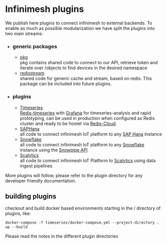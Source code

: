 # Infinimesh plugins
We publish here plugins to connect infinimesh to external backends. To enable as much as possible modularization we have split the plugins into two main streams:  
* ### generic packages
   * [pkg](pkg)  
   pkg contains shared code to connect to our API, retrieve token and iterate over /objects to find devices in the desired namespace  
   * [redisstream](redistream)  
   shared code for generic cache and stream, based on redis. This package can be included into future plugins.
   
* ### plugins  
   * [Timeseries](timeseries)  
   [Redis-timeseries](https://oss.redislabs.com/redistimeseries/) with [Grafana](https://grafana.com/) for timeseries-analysis and rapid prototyping, can be used in production when configured as Redis cluster and ready to be hostet via [Redis-Cloud](https://redislabs.com/redis-enterprise-cloud/overview/). 
   * [SAPHana](SAPHana)  
   all code to connect infinimesh IoT platform to any [SAP Hana](https://www.sap.com/products/hana.html) instance
   * [Snowflake](Snowflake)  
   all code to connect infinimesh IoT platform to any [Snowflake](https://www.snowflake.com/) instance using the [Snowpipe API](https://docs.snowflake.com/en/user-guide/data-load-snowpipe-rest-apis.html)  
   * [Scalytics](Scalytics)  
   all code to connect infinimesh IoT Platform to [Scalytics](https://www.scalytics.io) using data ingest pipelines
  
More plugins will follow, please refer to the plugin directory for any developer friendly documentation.
  
## building plugins
checkout and build docker based environments starting in the / directory of plugins, like:  
```
docker-compose -f timeseries/docker-compose.yml --project-directory . up --build
```
Please read the notes in the different plugin directories
